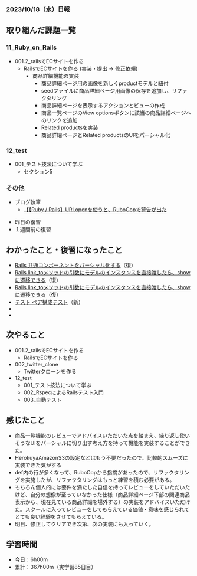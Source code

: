 ### 2023/10/18（水）日報
## 取り組んだ課題一覧

### 11_Ruby_on_Rails
  - 001.2_railsでECサイトを作る
    - RailsでECサイトを作る (実装・提出 -> 修正依頼)
      - 商品詳細機能の実装
        - 商品詳細ページ用の画像を新しくproductモデルと紐付
        - seedファイルに商品詳細ページ用画像の保存を追加し、リファクタリング
        - 商品詳細ページを表示するアクションとビューの作成
        - 商品一覧ページのView optionsボタンに該当の商品詳細ページへのリンクを追加
        - Related productsを実装
        - 商品詳細ページとRelated productsのUIをパーシャル化
### 12_test
  - 001_テスト技法について学ぶ
    - セクション5


### その他
- ブログ執筆
  - [【【Ruby / Rails】URI.openを使うと、RuboCopで警告が出た](https://tatsuki-ju.hatenablog.com/entry/2023/10/17/202134)
<!-- - 模写コーディング
  - [作って学ぶコーディング学習サイト](https://code-step.com/)
    - [【入門編】recipemenu](https://github.com/imahoritatsuki/copyingCoding/tree/main/introductory-recipemenu/output) -->
<!-- - 関連書籍
  - [Good Code, Bad Code ～持続可能な開発のためのソフトウェアエンジニア的思考](https://amzn.asia/d/7NzMcZp) -->
<!-- - 関連記事・動画
  - [初心者プログラマが犯しがちな過ち25選](https://qiita.com/rana_kualu/items/379eefb3a40c6b44cb92) -->
- 昨日の復習
- １週間前の復習

## わかったこと・復習になったこと
  - [Rails 共通コンポーネントをパーシャル化する](https://www.notion.so/Rails-90e8f7d81a6547b3bb12602499151986?pvs=4)（復）
  - [Rails link_toメソッドの引数にモデルのインスタンスを直接渡したら、showに遷移できる](https://www.notion.so/Rails-link_to-show-2d570273135b40089cc86a958dc8b6b2?pvs=4)（復）
  - [Rails link_toメソッドの引数にモデルのインスタンスを直接渡したら、showに遷移できる](https://www.notion.so/Rails-link_to-show-2d570273135b40089cc86a958dc8b6b2?pvs=4)（復）
  - [テスト ペア構成テスト](https://www.notion.so/2791c063b2714a06a30b3b7e001aaf11?pvs=4)（新）
  - 
  - 

## 次やること
  - 001.2_railsでECサイトを作る
    - RailsでECサイトを作る
  - 002_twitter_clone
    - Twitterクローンを作る
- 12_test
  - 001_テスト技法について学ぶ
  - 002_RspecによるRailsテスト入門
  - 003_自動テスト

## 感じたこと
- 商品一覧機能のレビューでアドバイスいただいた点を踏まえ、繰り返し使いそうなUIをパーシャルに切り出す考え方を持って機能を実装することができた。
- HerokuyaAmazonS3の設定などはもう不要だったので、比較的スムーズに実装できた気がする
- def内の行が多くなって、RuboCopから指摘があったので、リファクタリングを実施したが、リファクタリングはもっと練習を積む必要がある。
- もちろん個人的には要件を満たした自信を持ってレビューをしていただいたけど、自分の想像が至っていなかった仕様（商品詳細ページ下部の関連商品表示から、現在見ている商品詳細を場外する）の実装をアドバイスいただけた。スクールに入ってレビューをしてもらえている価値・意味を感じられてとても良い経験をさせてもらえている。
- 明日、修正してクリアでき次第、次の実装にも入っていく。


## 学習時間
- 今日：6h00m
- 累計：367h00m（実学習85日目）


